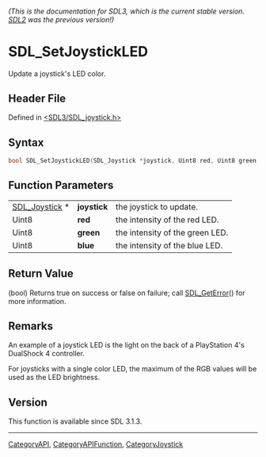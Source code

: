 ###### (This is the documentation for SDL3, which is the current stable version. [SDL2](https://wiki.libsdl.org/SDL2/) was the previous version!)
# SDL_SetJoystickLED

Update a joystick's LED color.

## Header File

Defined in [<SDL3/SDL_joystick.h>](https://github.com/libsdl-org/SDL/blob/main/include/SDL3/SDL_joystick.h)

## Syntax

```c
bool SDL_SetJoystickLED(SDL_Joystick *joystick, Uint8 red, Uint8 green, Uint8 blue);
```

## Function Parameters

|                                |              |                                 |
| ------------------------------ | ------------ | ------------------------------- |
| [SDL_Joystick](SDL_Joystick) * | **joystick** | the joystick to update.         |
| Uint8                          | **red**      | the intensity of the red LED.   |
| Uint8                          | **green**    | the intensity of the green LED. |
| Uint8                          | **blue**     | the intensity of the blue LED.  |

## Return Value

(bool) Returns true on success or false on failure; call
[SDL_GetError](SDL_GetError)() for more information.

## Remarks

An example of a joystick LED is the light on the back of a PlayStation 4's
DualShock 4 controller.

For joysticks with a single color LED, the maximum of the RGB values will
be used as the LED brightness.

## Version

This function is available since SDL 3.1.3.

----
[CategoryAPI](CategoryAPI), [CategoryAPIFunction](CategoryAPIFunction), [CategoryJoystick](CategoryJoystick)

